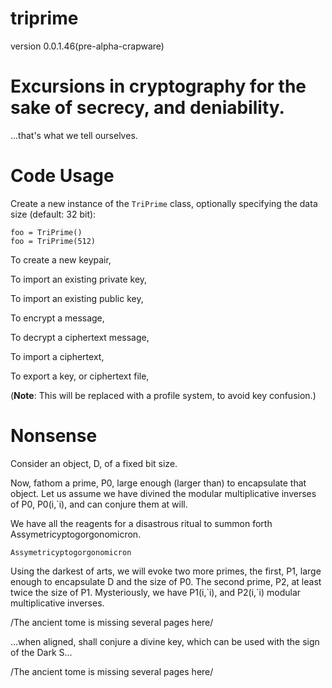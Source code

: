 # triprime 
version 0.0.1.46(pre-alpha-crapware)

# Excursions in cryptography for the sake of secrecy, and deniability.
...that's what we tell ourselves.

# Code Usage
Create a new instance of the `TriPrime` class, optionally specifying the data size (default: 32 bit):

```
foo = TriPrime()
foo = TriPrime(512)
```

To create a new keypair, 

To import an existing private key,

To import an existing public key,

To encrypt a message,

To decrypt a ciphertext message,

To import a ciphertext,

To export a key, or ciphertext file,

(**Note**: This will be replaced with a profile system, to avoid key confusion.)

# Nonsense

Consider an object, D, of a fixed bit size.

Now, fathom a prime, P0, large enough (larger than) to encapsulate that object.
Let us assume we have divined the modular multiplicative inverses of P0, P0(i,\`i), and can conjure them at will.

We have all the reagents for a disastrous ritual to summon forth Assymetricyptogorgonomicron.

`Assymetricyptogorgonomicron`

Using the darkest of arts, we will evoke two more primes, the first, P1, large enough to encapsulate D and the size of P0. The second prime, P2, at least twice the size of P1. Mysteriously, we have P1(i,\`i), and P2(i,\`i) modular multiplicative inverses.

/The ancient tome is missing several pages here/

...when aligned, shall conjure a divine key, which can be used with the sign of the Dark S...

/The ancient tome is missing several pages here/
